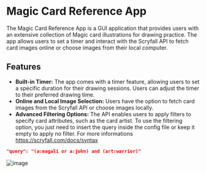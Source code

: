 # Magic Card Reference App

The Magic Card Reference App is a GUI application that provides users with an extensive collection of Magic card illustrations for drawing practice.
The app allows users to set a timer and interact with the Scryfall API to fetch card images online or choose images from their local computer.

## Features

- **Built-in Timer:** The app comes with a timer feature, allowing users to set a specific duration for their drawing sessions. Users can adjust the timer to their preferred drawing time.
- **Online and Local Image Selection:** Users have the option to fetch card images from the Scryfall API or choose images locally.
- **Advanced Filtering Options:** The API enables users to apply filters to specify card attributes, such as the card artist. To use the filtering option, you just need to insert the query inside the config file or keep it empty to apply no filter.
For more informations https://scryfall.com/docs/syntax

```json
"query": "(a:magali or a:john) and (art:warrior)"
```

![image](https://github.com/Undeadamien/photo_reference_app/assets/126392901/d9ddfd84-4336-42db-b5e1-65de4558889e)
